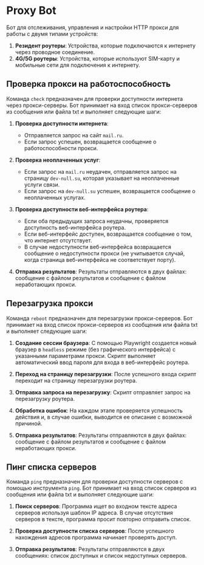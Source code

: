 # Proxy Bot

Бот для отслеживания, управления и настройки HTTP прокси для работы с двумя типами устройств:

1. **Резидент роутеры**: Устройства, которые подключаются к интернету через проводное соединение.
2. **4G/5G роутеры**: Устройства, которые используют SIM-карту и мобильные сети для подключения к интернету.

## Проверка прокси на работоспособность

Команда `check` предназначен для проверки доступности интернета через прокси-серверы. Бот принимает на вход список прокси-серверов из сообщения или файла txt и выполняет следующие шаги:

1. **Проверка доступности интернета**:
   - Отправляется запрос на сайт `mail.ru`.
   - Если запрос успешен, возвращается сообщение о работоспособности прокси.
   
2. **Проверка неоплаченных услуг**:
   - Если запрос на `mail.ru` неудачен, отправляется запрос на страницу `dev-null.su`, которая указывает на неоплаченные услуги связи.
   - Если запрос на `dev-null.su` успешен, возвращается сообщение о неоплаченных услугах.

3. **Проверка доступности веб-интерфейса роутера**:
   - Если оба предыдущих запроса неудачны, проверяется доступность веб-интерфейса роутера.
   - Если веб-интерфейс доступен, возвращается сообщение о том, что интернет отсутствует.
   - В случае недоступности веб-интерфейса возвращается сообщение о недоступности прокси (не учитывается случай, когда страница веб-интерфейса не соответствует порту).
  
4. **Отправка результатов**: Результаты отправляются в двух файлах: сообщение с файлом результатов и сообщение с файлом неработающих прокси.

## Перезагрузка прокси

Команда `reboot` предназначен для перезагрузки прокси-серверов. Бот принимает на вход список прокси-серверов из сообщения или файла txt и выполняет следующие шаги:

1. **Создание сессии браузера**: С помощью Playwright создается новый браузер в `headless` режиме (без графического интерфейса) с указанными параметрами прокси. Скрипт выполняет автоматический ввод пароля для входа в веб-интерфейс роутера.

2. **Переход на страницу перезагрузки**: После успешного входа скрипт переходит на страницу перезагрузки роутера.

3. **Отправка запроса на перезагрузку**: Скрипт отправляет запрос на перезагрузку роутера.


4. **Обработка ошибок**: На каждом этапе проверяется успешность действия и, в случае ошибки, выводится ее описание с возможной причиной.

5. **Отправка результатов**: Результаты отправляются в двух файлах: сообщение с файлом результатов и сообщение с файлом неработающих прокси.

## Пинг списка серверов

Команда `ping` предназначен для проверки доступности серверов с помощью инструмента `ping`. Бот принимает на вход список серверов из сообщения или файла txt и выполняет следующие шаги:

1. **Поиск серверов**: Программа ищет во входном тексте адреса серверов используя шаблон IP адреса. В случае отсутствия серверов в тексте, программа просит повторно отправить список.

2. **Проверка доступности списка серверов**: После успешного нахождения адресов программа начинает проверять доступ.

3. **Отправка результатов**: Результаты отправляются в двух сообщениях: список доступных и список недоступных серверов.
